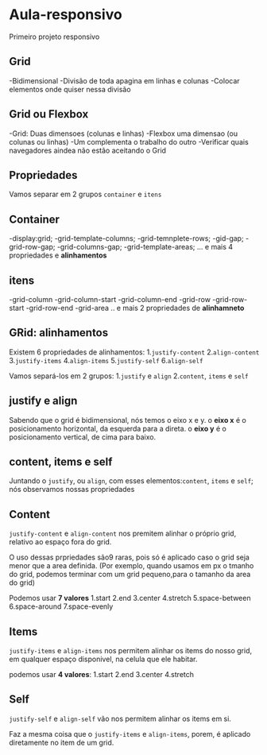# Aula-responsivo
Primeiro projeto responsivo
## Grid
-Bidimensional
-Divisão de toda apagina em linhas e colunas 
-Colocar elementos onde quiser nessa divisão

## Grid ou Flexbox
-Grid: Duas dimensoes (colunas e linhas)
-Flexbox uma dimensao (ou colunas ou linhas)
-Um complementa o trabalho do outro
-Verificar quais navegadores aindea não estão aceitando o Grid

## Propriedades

Vamos separar em 2 grupos 
`container` e `itens`

## Container
-display:grid;
-grid-template-columns;
-grid-temnplete-rows;
-gid-gap;
-grid-row-gap;
-grid-columns-gap;
-grid-template-areas;
... e mais 4 propriedades e **alinhamentos**


## itens
-grid-column
-grid-column-start
-grid-column-end
-grid-row
-grid-row-start
-grid-row-end
-grid-area
.. e mais 2 propriedades de **alinhamneto**

## GRid: alinhamentos
 
Existem 6 propriedades de alinhamentos:
1.`justify-content`
2.`align-content`
3.`justify-items`
4.`align-items`
5.`justify-self`
6.`align-self`

Vamos separá-los em 2 grupos:
1.`justify` e `align`
2.`content`, `items` e `self`

## justify e align

Sabendo que o grid é bidimensional, nós temos o eixo x e y.
o **eixo x** é o posicionamento horizontal, da esquerda para a direta.
o **eixo y** é o posicionamento vertical, de cima para baixo.

## content, items e self
 
 Juntando o `justify`, ou `align`, com esses elementos:`content`, `items` e `self`; nós observamos nossas propriedades

 ## Content

 `justify-content` e `align-content` nos premitem alinhar o próprio grid, relativo ao espaço fora do grid.

 O uso dessas prpriedades são9 raras, pois só é aplicado caso o grid seja menor que a area definida. (Por exemplo, quando usamos em px o tmanho do grid, podemos terminar com um grid pequeno,para o tamanho da area do grid)

 Podemos usar **7 valores**
 1.start
 2.end
 3.center
 4.stretch
 5.space-between
 6.space-around
 7.space-evenly

 ## Items

 `justify-items` e `align-items` nos permitem alinhar os items do nosso grid, em qualquer espaço disponivel, na celula que ele habitar.

podemos usar **4 valores**:
 1.start
 2.end
 3.center
 4.stretch

 ## Self
 `justify-self` e `align-self` vão nos permitem alinhar os items em si.

 Faz a mesma coisa que o `justify-items` e `align-items`, porem, é aplicado diretamente no item de um grid.

